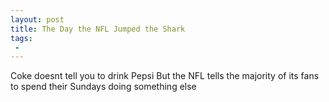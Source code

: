 ```yaml
---
layout: post
title: The Day the NFL Jumped the Shark
tags:
 -
---
```

Coke doesnt tell you to drink Pepsi But the NFL tells the majority of its fans to spend their Sundays doing something else
